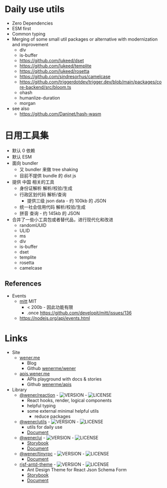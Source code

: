 # Daily use utils

- Zero Dependencies
- ESM first
- Common typing
- Merging of some small util packages or alternative with modernization and improvement
  - dlv
  - is-buffer
  - https://github.com/lukeed/dset
  - https://github.com/lukeed/templite
  - https://github.com/lukeed/rosetta
  - https://github.com/sindresorhus/camelcase
  - https://github.com/triggerdotdev/trigger.dev/blob/main/packages/core-backend/src/bloom.ts
  - ohash
  - humanlize-duration
  - morgan
- see also
  - https://github.com/Daninet/hash-wasm

# 日用工具集

- 默认 0 依赖
- 默认 ESM
- 面向 bundler
  - 又 bundler 来做 tree shaking
  - 目前不提供 bundle 的 dist js
- 提供 中国 相关的工具
  - 身份证解析 解析/校验/生成
  - 行政区划代码 解析/查询
    - 提供三级 json data - 约 100kb 的 JSON
  - 统一社会信用代码 解析/校验/生成
  - 拼音 查询 - 约 145kb 的 JSON
- 合并了一些小工具包或者替代品，进行现代化和改进
  - randomUUID
  - ULID
  - ms
  - dlv
  - is-buffer
  - dset
  - templite
  - rosetta
  - camelcase

## References

- Events
  - [mitt](https://github.com/developit/mitt) MIT
    - < 200b - 因此功能有限
    - .once https://github.com/developit/mitt/issues/136
  - https://nodejs.org/api/events.html

<!-- LINK:BEGIN -->

# Links

* Site
  * [wener.me](https://wener.me)
    * Blog
    * Github [wenerme/wener](https://github.com/wenerme/wener)
  * [apis.wener.me](https://apis.wener.me/)
    * APIs playground with docs & stories
    * Github [wenerme/apis](https://github.com/wenerme/apis)
* Library
  * [@wener/reaction](https://www.npmjs.com/package/@wener/reaction) - ![VERSION](https://img.shields.io/npm/v/@wener/reaction) - ![LICENSE](https://img.shields.io/npm/l/@wener/reaction)
    * React hooks, render, logical components
    * helpful typing
    * some external minimal helpful utils
      * reduce packages
  * [@wener/utils](https://www.npmjs.com/package/@wener/utils) - ![VERSION](https://img.shields.io/npm/v/@wener/utils) - ![LICENSE](https://img.shields.io/npm/l/@wener/utils)
    * utils for daily use
    * [Document](https://apis.wener.me/docs/@wener/utils/)
  * [@wener/ui](https://www.npmjs.com/package/@wener/ui) - ![VERSION](https://img.shields.io/npm/v/@wener/ui) - ![LICENSE](https://img.shields.io/npm/l/@wener/ui)
    * [Storybook](https://apis.wener.me/storybook/@wener/ui)
    * [Document](https://apis.wener.me/docs/@wener/ui/)
  * [@wener/tinyrpc](https://www.npmjs.com/package/@wener/tinyrpc) - ![VERSION](https://img.shields.io/npm/v/@wener/tinyrpc) - ![LICENSE](https://img.shields.io/npm/l/@wener/tinyrpc)
    * [Document](https://apis.wener.me/docs/@wener/tinyrpc/)
  * [rjsf-antd-theme](https://www.npmjs.com/package/rjsf-antd-theme) - ![VERSION](https://img.shields.io/npm/v/rjsf-antd-theme) - ![LICENSE](https://img.shields.io/npm/l/rjsf-antd-theme)
    * Ant Design Theme for React Json Schema Form
    * [Storybook](https://apis.wener.me/storybook/rjsf-antd-theme)
    * [Document](https://apis.wener.me/docs/rjsf-antd-theme/)

<!-- LINK:END -->
